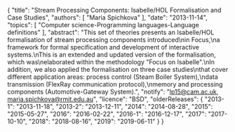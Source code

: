 {
    "title": "Stream Processing Components: Isabelle/HOL Formalisation and Case Studies",
    "authors": [
        "Maria Spichkova"
    ],
    "date": "2013-11-14",
    "topics": [
        "Computer science-Programming languages-Language definitions"
    ],
    "abstract": "This set of theories presents an Isabelle/HOL formalisation of stream processing components introduced\nin Focus,\na framework for formal specification and development of interactive systems.\nThis is an extended and updated version of the formalisation, which was\nelaborated within the methodology \"Focus on Isabelle\".\nIn addition, we also applied the formalisation on three case studies\nthat cover different application areas: process control (Steam Boiler System),\ndata transmission (FlexRay communication protocol),\nmemory and processing components (Automotive-Gateway System).",
    "notify": "lp15@cam.ac.uk, maria.spichkova@rmit.edu.au",
    "licence": "BSD",
    "olderReleases": {
        "2013-1": "2013-11-18",
        "2013-2": "2013-12-11",
        "2014": "2014-08-28",
        "2015": "2015-05-27",
        "2016": "2016-02-22",
        "2016-1": "2016-12-17",
        "2017": "2017-10-10",
        "2018": "2018-08-16",
        "2019": "2019-06-11"
    }
}